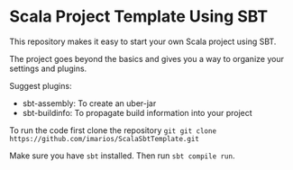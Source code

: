 Scala Project Template Using SBT
======

This repository makes it easy to start your own Scala project using SBT.

The project goes beyond the basics and gives you a way to organize your settings and plugins.

Suggest plugins:

- sbt-assembly: To create an uber-jar
- sbt-buildinfo: To propagate build information into your project


To run the code first clone the repository ```git git clone https://github.com/imarios/ScalaSbtTemplate.git```

Make sure you have `sbt` installed. Then run `sbt compile run`.
